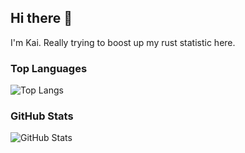 ## Hi there 👋
I'm Kai. Really trying to boost up my rust statistic here.

### Top Languages

![Top Langs](https://github-readme-stats.vercel.app/api/top-langs/?username=VerumQuaerite&layout=compact&theme=radical)

### GitHub Stats

![GitHub Stats](https://github-readme-stats.vercel.app/api?username=VerumQuaerite&show_icons=true&theme=radical&count_private=true)


<!--
**VerumQuaerite/VerumQuaerite** is a ✨ _special_ ✨ repository because its `README.md` (this file) appears on your GitHub profile.

Here are some ideas to get you started:

- 🔭 I’m currently working on ...
- 🌱 I’m currently learning ...
- 👯 I’m looking to collaborate on ...
- 🤔 I’m looking for help with ...
- 💬 Ask me about ...
- 📫 How to reach me: ...
- 😄 Pronouns: ...
- ⚡ Fun fact: ...
-->


